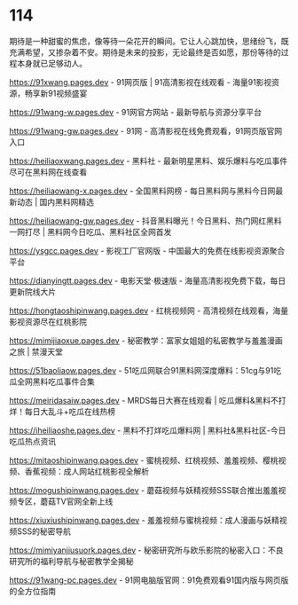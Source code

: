 # 114
期待是一种甜蜜的焦虑，像等待一朵花开的瞬间。它让人心跳加快，思绪纷飞，既充满希望，又掺杂着不安。期待是未来的投影，无论最终是否如愿，那份等待的过程本身就已足够动人。

https://91xwang.pages.dev - 91网页版 | 91高清影视在线观看 - 海量91影视资源，畅享新91视频盛宴

https://91wang-w.pages.dev - 91网官方网站 - 最新导航与资源分享平台

https://91wang-gw.pages.dev - 91网 - 高清影视在线免费观看，91网页版官网入口

https://heiliaoxwang.pages.dev - 黑料社 - 最新明星黑料、娱乐爆料与吃瓜事件尽可在黑料网在线查看

https://heiliaowang-x.pages.dev - 全国黑料网榜 - 每日黑料网与黑料今日网最新动态 | 国内黑料网精选

https://heiliaowang-gw.pages.dev - 抖音黑料曝光！今日黑料、热门网红黑料一网打尽 | 黑料网今日吃瓜、黑料社区全网首发

https://ysgcc.pages.dev - 影视工厂官网版 - 中国最大的免费在线影视资源聚合平台

https://dianyingtt.pages.dev - 电影天堂·极速版 - 海量高清影视免费下载，每日更新院线大片

https://hongtaoshipinwang.pages.dev - 红桃视频网 - 高清视频在线观看，海量影视资源尽在红桃影院

https://mimijiaoxue.pages.dev - 秘密教学：富家女姐姐的私密教学与羞羞漫画之旅 | 禁漫天堂

https://51baoliaow.pages.dev - 51吃瓜网联合91黑料网深度爆料：51cg与91吃瓜全网黑料吃瓜事件合集

https://meiridasaiw.pages.dev - MRDS每日大赛在线观看 | 吃瓜爆料&黑料不打烊！每日大乱斗+吃瓜在线热榜

https://iheiliaoshe.pages.dev - 黑料不打烊吃瓜爆料网 | 黑料社&黑料社区-今日吃瓜热点资讯

https://mitaoshipinwang.pages.dev - 蜜桃视频、红桃视频、羞羞视频、樱桃视频、香蕉视频：成人网站红桃影视全解析

https://mogushipinwang.pages.dev - 蘑菇视频与妖精视频SSS联合推出羞羞视频专区，蘑菇TV官网全新上线

https://xiuxiushipinwang.pages.dev - 羞羞视频与蜜桃视频：成人漫画与妖精视频SSS的秘密导航

https://mimiyanjiusuork.pages.dev - 秘密研究所与欧乐影院的秘密入口：不良研究所的福利导航与秘密教学全揭秘

https://91wang-pc.pages.dev - 91网电脑版官网：91免费观看91国内版与网页版的全方位指南
